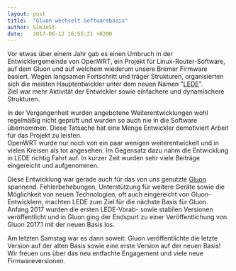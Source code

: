 ```yaml
---
layout: post
title:  "Gluon wechselt Softwarebasis"
author: SimJoSt
date:   2017-06-12 16:55:21 +0200
---
```

Vor etwas über einem Jahr gab es einen Umbruch in der Entwicklergemeinde von OpenWRT, ein Projekt für Linux-Router-Software, auf dem Gluon und auf welchem wiederum unsere Bremer Firmware basiert. Wegen langsamen Fortschritt und träger Strukturen, organisierten sich die meisten Hauptentwickler unter dem neuen Namen "[LEDE](https://lede-project.org/about)".  
Ziel war mehr Aktivität der Entwickler sowie einfachere und dynamischere Strukturen.

In der Vergangenheit wurden angebotene Weiterentwicklungen wohl regelmäßig nicht geprüft und wurden so auch nie in die Software übernommen. Diese Tatsache hat eine Menge Entwickler demotiviert Arbeit für das Projekt zu leisten.  
OpenWRT wurde nur noch von ein paar wenigen weiterentwickelt und in vielen Kreisen als tot angesehen. Im Gegensatz dazu nahm die Entwicklung in LEDE richtig Fahrt auf. In kurzer Zeit wurden sehr viele Beiträge eingereicht und aufgenommen.

Diese Entwicklung war gerade auch für das von uns genutzte [Gluon](https://gluon.readthedocs.io/) spannend. Fehlerbehebungen, Unterstützung für weitere Geräte sowie die Möglichkeit von neuen Technologien, oft auch eingereicht von Gluon-Entwicklern, machten LEDE zum Ziel für die nächste Basis für Gluon.  
Anfang 2017 wurden die ersten LEDE-Vorab- sowie stabilen Versionen veröffentlicht und in Gluon ging der Endspurt zu einer Veröffentlichung von Gluon 2017.1 mit der neuen Basis los.

Am letzten Samstag war es dann soweit: Gluon veröffentlichte die letzte Version auf der alten Basis sowie eine erste Version auf der neuen Basis!  
Wir freuen uns über das neu entfachte Engagement und viele neue Firmwareversionen.
